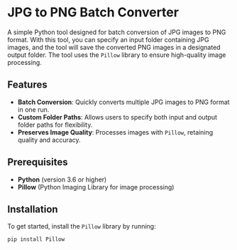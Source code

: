 # JPG to PNG Batch Converter

A simple Python tool designed for batch conversion of JPG images to PNG format. With this tool, you can specify an input folder containing JPG images, and the tool will save the converted PNG images in a designated output folder. The tool uses the `Pillow` library to ensure high-quality image processing.

## Features
- **Batch Conversion**: Quickly converts multiple JPG images to PNG format in one run.
- **Custom Folder Paths**: Allows users to specify both input and output folder paths for flexibility.
- **Preserves Image Quality**: Processes images with `Pillow`, retaining quality and accuracy.

## Prerequisites
- **Python** (version 3.6 or higher)
- **Pillow** (Python Imaging Library for image processing)

## Installation
To get started, install the `Pillow` library by running:

```bash
pip install Pillow
